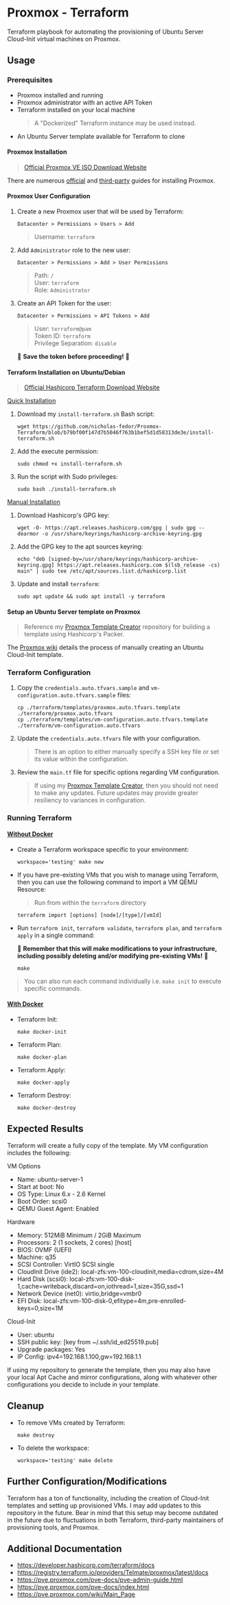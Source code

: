 # Proxmox - Terraform

Terraform playbook for automating the provisioning of Ubuntu Server Cloud-Init virtual machines on Proxmox.

## Usage

### Prerequisites

- Proxmox installed and running
- Proxmox administrator with an active API Token
- Terraform installed on your local machine
  > A "Dockerized" Terraform instance may be used instead.
- An Ubuntu Server template available for Terraform to clone

#### Proxmox Installation

> [Official Proxmox VE ISO Download Website](https://www.proxmox.com/en/downloads/proxmox-virtual-environment/iso)

There are numerous [official](https://pve.proxmox.com/wiki/Installation) and [third-party](https://phoenixnap.com/kb/install-proxmox) guides for installing Proxmox.

#### Proxmox User Configuration

1. Create a new Proxmox user that will be used by Terraform:

   ```console
   Datacenter > Permissions > Users > Add
   ```

   > Username: `terraform`

2. Add `Administrator` role to the new user:

   ```console
   Datacenter > Permissions > Add > User Permissions
   ```

   > Path: `/`  
   > User: `terraform`  
   > Role: `Administrator`

3. Create an API Token for the user:

   ```console
   Datacenter > Permissions > API Tokens > Add
   ```

   > User: `terraform@pam`  
   > Token ID: `terraform`  
   > Privilege Separation: `disable`

   🚨 **Save the token before proceeding!** 🚨

#### Terraform Installation on Ubuntu/Debian

> [Official Hashicorp Terraform Download Website](https://developer.hashicorp.com/terraform/install)

<ins>Quick Installation</ins>

1. Download my `install-terraform.sh` Bash script:

   ```console
   wget https://github.com/nicholas-fedor/Proxmox-Terraform/blob/b79bf00f147d7b5046f763b1bef5d1d58313de3e/install-terraform.sh
   ```

2. Add the execute permission:

   ```console
   sudo chmod +x install-terraform.sh
   ```

3. Run the script with Sudo privileges:

   ```console
   sudo bash ./install-terraform.sh
   ```

<ins>Manual Installation</ins>

1. Download Hashicorp's GPG key:

   ```console
   wget -O- https://apt.releases.hashicorp.com/gpg | sudo gpg --dearmor -o /usr/share/keyrings/hashicorp-archive-keyring.gpg
   ```

2. Add the GPG key to the apt sources keyring:

   ```console
   echo "deb [signed-by=/usr/share/keyrings/hashicorp-archive-keyring.gpg] https://apt.releases.hashicorp.com $(lsb_release -cs) main" | sudo tee /etc/apt/sources.list.d/hashicorp.list
   ```

3. Update and install `terraform`:

   ```console
   sudo apt update && sudo apt install -y terraform
   ```

#### Setup an Ubuntu Server template on Proxmox

> Reference my [Proxmox Template Creator](https://github.com/nicholas-fedor/Proxmox-Template-Creator) repository for building a template using Hashicorp's Packer.

The [Proxmox wiki](https://pve.proxmox.com/wiki/Cloud-Init_Support) details the process of manually creating an Ubuntu Cloud-Init template.

### Terraform Configuration

1. Copy the `credentials.auto.tfvars.sample` and `vm-configuration.auto.tfvars.sample` files:

   ```console
   cp ./terraform/templates/proxmox.auto.tfvars.template ./terraform/proxmox.auto.tfvars
   cp ./terraform/templates/vm-configuration.auto.tfvars.template ./terraform/vm-configuration.auto.tfvars
   ```

2. Update the `credentials.auto.tfvars` file with your configuration.

   > There is an option to either manually specify a SSH key file or set its value within the configuration.

3. Review the `main.tf` file for specific options regarding VM configuration.

   > If using my [Proxmox Template Creator](), then you should not need to make any updates.
   > Future updates may provide greater resiliency to variances in configuration.

### Running Terraform

#### <ins>Without Docker</ins>

- Create a Terraform workspace specific to your environment:

  ```console
  workspace='testing' make new
  ```

- If you have pre-existing VMs that you wish to manage using Terraform, then you can use the following command to import a VM QEMU Resource:

  > Run from within the `terraform` directory

  ```console
  terraform import [options] [node]/[type]/[vmId]
  ```

- Run `terraform init`, `terraform validate`, `terraform plan`, and `terraform apply` in a single command:

  🚨 **Remember that this will make modifications to your infrastructure, including possibly deleting and/or modifying pre-existing VMs!** 🚨

  ```console
  make
  ```

> You can also run each command individually i.e. `make init` to execute specific commands.

#### <ins>With Docker</ins>

- Terraform Init:

  ```console
  make docker-init
  ```

- Terraform Plan:

  ```console
  make docker-plan
  ```

- Terraform Apply:

  ```console
  make docker-apply
  ```

- Terraform Destroy:

  ```console
  make docker-destroy
  ```

## Expected Results

Terraform will create a fully copy of the template.
My VM configuration includes the following:

VM Options

- Name: ubuntu-server-1
- Start at boot: No
- OS Type: Linux 6.x - 2.6 Kernel
- Boot Order: scsi0
- QEMU Guest Agent: Enabled

Hardware

- Memory: 512MiB Minimum / 2GiB Maximum
- Processors: 2 (1 sockets, 2 cores) [host]
- BIOS: OVMF (UEFI)
- Machine: q35
- SCSI Controller: VirtIO SCSI single
- CloudInit Drive (ide2): local-zfs:vm-100-cloudinit,media=cdrom,size=4M
- Hard Disk (scsi0): local-zfs:vm-100-disk-1,cache=writeback,discard=on,iothread=1,size=35G,ssd=1
- Network Device (net0): virtio,bridge=vmbr0
- EFI Disk: local-zfs:vm-100-disk-0,efitype=4m,pre-enrolled-keys=0,size=1M

Cloud-Init

- User: ubuntu
- SSH public key: [key from ~/.ssh/id_ed25519.pub]
- Upgrade packages: Yes
- IP Config: ipv4=192.168.1.100,gw=192.168.1.1

If using my repository to generate the template, then you may also have your local Apt Cache and mirror configurations, along with whatever other configurations you decide to include in your template.

## Cleanup

- To remove VMs created by Terraform:

  ```console
  make destroy
  ```

- To delete the workspace:

  ```console
  workspace='testing' make delete
  ```

## Further Configuration/Modifications

Terraform has a ton of functionality, including the creation of Cloud-Init templates and setting up provisioned VMs.
I may add updates to this repository in the future.
Bear in mind that this setup may become outdated in the future due to fluctuations in both Terraform, third-party maintainers of provisioning tools, and Proxmox.

## Additional Documentation

- https://developer.hashicorp.com/terraform/docs
- https://registry.terraform.io/providers/Telmate/proxmox/latest/docs
- https://pve.proxmox.com/pve-docs/pve-admin-guide.html
- https://pve.proxmox.com/pve-docs/index.html
- https://pve.proxmox.com/wiki/Main_Page
